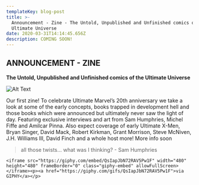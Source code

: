 ```yaml
---
templateKey: blog-post
title: >-
  Announcement - Zine - The Untold, Unpublished and Unfinished comics of the
  Ultimate Universe
date: 2020-03-31T14:14:45.656Z
description: COMING SOON!
---
```

## ANNOUNCEMENT - ZINE

**The Untold, Unpublished and Unfinished comics of the Ultimate Universe**

![Alt Text](/assets/gumroad.png "Tile for image")

Our first zine! To celebrate Ultimate Marvel’s 20th anniversary we take a look at some of the early concepts, books trapped in development hell and those books which were announced but ultimately never saw the light of day. Featuring exclusive interviews and art from Sam Humphries, Michel Fiffe and Amilcar Pinna. Also expect coverage of early Ultimate X-Men, Bryan Singer, David Mack, Robert Kirkman, Grant Morrison, Steve McNiven, J.H. Williams III, David Finch and a whole host more!  More info soon

> all those twists... what was I thinking? - Sam Humphries

`<iframe src="https://giphy.com/embed/QsIapJbN72RAV5Pw1F" width="480" height="480" frameBorder="0" class="giphy-embed" allowFullScreen></iframe><p><a href="https://giphy.com/gifs/QsIapJbN72RAV5Pw1F">via GIPHY</a></p>`